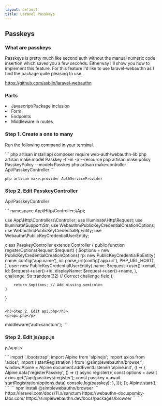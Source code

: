 ```yaml
---
layout: default
title: Laravel Passkeys
---
```


<h2>Passkeys</h2>

<h3>What are passkeys</h3>
<p>Passkeys is pretty much like second auth without the manual numeric code insertion which saves you a few seconds. Eitherway I'll show you how to implement this feature. For this feature I'd like to use laravel-webauthn as I find the package quite pleasing to use.</p>
<p><a href="https://github.com/asbiin/laravel-webauthn">https://github.com/asbiin/laravel-webauthn</a></p>

<h3>Parts</h3>
<li>Javascript/Package inclusion</li>
<li>Form</li>
<li>Endpoints</li>
<li>Middleware in routes</li>

<h3>Step 1. Create a one to many</h3>
<p>Run the following command in your terminal.</p>
```
php artisan install:api
composer require web-auth/webauthn-lib
php artisan make:model Passkey -f -m -p --resource
php artisan make:policy PasskeyPolicy --model=Passkey
php artisan make:controller Api/PasskeyController
```

```
php artisan make:provider AuthServiceProvider
```

<h3>Step 2. Edit PasskeyController</h3>
<p>Api/PasskeyController</p>
```
<?php

namespace App\Http\Controllers\Api;

use App\Http\Controllers\Controller;
use Illuminate\Http\Request;
use Illuminate\Support\Str;
use Webauthn\PublicKeyCredentialCreationOptions;
use Webauthn\PublicKeyCredentialRpEntity;
use Webauthn\PublicKeyCredentialUserEntity;

class PasskeyController extends Controller
{
    public function registerOptions(Request $request)
    {
        $options = new PublicKeyCredentialCreationOptions(
            rp: new PublicKeyCredentialRpEntity(
                name: config('app.name'),
                id: parse_url(config('app.url'), PHP_URL_HOST),
            ),
            user: new PublicKeyCredentialUserEntity(
                name: $request->user()->email,
                id: $request->user()->id,
                displayName: $request->user()->name,
            ),
            challenge: Str::random(32) // Correct challenge field
        );

        return $options; // Add missing semicolon
    }
}
```

<h3>Step 2. Edit api.php</h3>
<p>api.php</p>
```
<?php

use App\Http\Controllers\Api\PasskeyController;
use Illuminate\Http\Request;
use Illuminate\Support\Facades\Route;

Route::get('/passkeys/register', [PasskeyController::class, 'registerOptions'])->middleware('auth:sanctum');

```

<h3>Step 2. Edit js/app.js</h3>
<p>js/app.js</p>
```
import './bootstrap';


import Alpine from 'alpinejs';
import axios from 'axios';
import { startRegistration } from '@simplewebauthn/browser';

window.Alpine = Alpine

document.addEventListener('alpine.init', () => {
    Alpine.data('registerPasskey', () => ({
        async register(){
            const options = await axios.get('/api/passkeys/register');
            const passkey = await startRegistration(options.data)

            console.log(passkey);
        },
    }));
});


Alpine.start();
```

```
npm install @simplewebauthn/browser
```

https://laravel.com/docs/11.x/sanctum
https://webauthn-doc.spomky-labs.com/
https://simplewebauthn.dev/docs/packages/browser

```
```